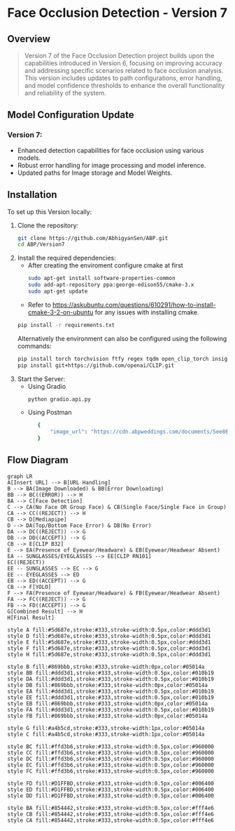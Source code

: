 # Face Occlusion Detection - Version 7

## Overview
> Version 7 of the Face Occlusion Detection project builds upon the capabilities introduced in Version 6, focusing on improving accuracy and addressing specific scenarios related to face occlusion analysis. This version includes updates to path configurations, error handling, and model confidence thresholds to enhance the overall functionality and reliability of the system.

## Model Configuration Update

### Version 7:
- Enhanced detection capabilities for face occlusion using various models.
- Robust error handling for image processing and model inference.
- Updated paths for Image storage and Model Weights.

## Installation

To set up this Version locally:

1. Clone the repository:
   ```sh
   git clone https://github.com/AbhigyanSen/ABP.git
   cd ABP/Version7
2. Install the required dependencies:
   - After creating the enviroment configure cmake at first
      ```sh
      sudo apt-get install software-properties-common
      sudo add-apt-repository ppa:george-edison55/cmake-3.x
      sudo apt-get update
      ```
   - Refer to https://askubuntu.com/questions/610291/how-to-install-cmake-3-2-on-ubuntu for any issues with installing cmake.
   ```sh
   pip install -r requirements.txt 
   ```
   Alternatively the environment can also be configured using the following commands:
   ```sh
   pip install torch torchvision ftfy regex tqdm open_clip_torch insightface pandas openpyxl requests onnxruntime onnxruntime insightface mediapipe pillow face_recognition Flask gradio
   pip install git+https://github.com/openai/CLIP.git
   ```
3. Start the Server:
   - Using Gradio
     ```sh
     python gradio.api.py
     ```
   - Using Postman
     ```sh
        {
            "image_url": "https://cdn.abpweddings.com/documents/5ee8649ad97d31adffe3d40c983ecc38/1707599168242.webp"
        }
     ```
     
## Flow Diagram
```mermaid
graph LR
A[Insert URL] --> B[URL Handling]
B --> BA(Image Downloaded) & BB(Error Downloading)
BB --> BC((ERROR)) --> H
BA --> C[Face Detection]
C --> CA(No Face OR Group Face) & CB(Single Face/Single Face in Group)
CA --> CC((REJECT)) --> H
CB --> D[Mediapipe]
D --> DA(Top/Bottom Face Error) & DB(No Error)
DA --> DC((REJECT)) --> G
DB --> DD((ACCEPT)) --> G
CB --> E[CLIP B32]
E --> EA(Presence of Eyewear/Headware) & EB(Eyewear/Headwear Absent)
EA -- SUNGLASSES/EYEGLASSES --> EE[CLIP RN101] 
EC((REJECT))
EE -- SUNGLASSES --> EC --> G
EE -- EYEGLASSES --> ED
EB --> ED((ACCEPT)) --> G
CB --> F[YOLO]
F --> FA(Presence of Eyewear/Headware) & FB(Eyewear/Headwear Absent)
FA --> FC((REJECT)) --> G
FB --> FD((ACCEPT)) --> G
G[Combined Result] --> H
H[Final Result]

style A fill:#5d687e,stroke:#333,stroke-width:0.5px,color:#ddd3d1
style D fill:#5d687e,stroke:#333,stroke-width:0.5px,color:#ddd3d1
style E fill:#5d687e,stroke:#333,stroke-width:0.5px,color:#ddd3d1
style F fill:#5d687e,stroke:#333,stroke-width:0.5px,color:#ddd3d1
style H fill:#5d687e,stroke:#333,stroke-width:0.5px,color:#ddd3d1

style B fill:#869bbb,stroke:#333,stroke-width:0px,color:#05014a
style BB fill:#ddd3d1,stroke:#333,stroke-width:0.5px,color:#010b19
style DA fill:#ddd3d1,stroke:#333,stroke-width:0.5px,color:#010b19
style DB fill:#869bbb,stroke:#333,stroke-width:0px,color:#05014a
style EA fill:#ddd3d1,stroke:#333,stroke-width:0.5px,color:#010b19
style EE fill:#ddd3d1,stroke:#333,stroke-width:0.5px,color:#010b19
style EB fill:#869bbb,stroke:#333,stroke-width:0px,color:#05014a
style FA fill:#ddd3d1,stroke:#333,stroke-width:0.5px,color:#010b19
style FB fill:#869bbb,stroke:#333,stroke-width:0px,color:#05014a

style G fill:#a4b5cd,stroke:#333,stroke-width:1px,color:#05014a
style C fill:#a4b5cd,stroke:#333,stroke-width:1px,color:#05014a

style BC fill:#ffd3b6,stroke:#333,stroke-width:0.5px,color:#960000
style CC fill:#ffd3b6,stroke:#333,stroke-width:0.5px,color:#960000
style DC fill:#ffd3b6,stroke:#333,stroke-width:0.5px,color:#960000
style EC fill:#ffd3b6,stroke:#333,stroke-width:0.5px,color:#960000
style FC fill:#ffd3b6,stroke:#333,stroke-width:0.5px,color:#960000

style FD fill:#D1FFBD,stroke:#333,stroke-width:0.5px,color:#006400
style ED fill:#D1FFBD,stroke:#333,stroke-width:0.5px,color:#006400
style DD fill:#D1FFBD,stroke:#333,stroke-width:0.5px,color:#006400

style BA fill:#854442,stroke:#333,stroke-width:0.5px,color:#fff4e6
style CB fill:#854442,stroke:#333,stroke-width:0.5px,color:#fff4e6
style CA fill:#854442,stroke:#333,stroke-width:0.5px,color:#fff4e6
```